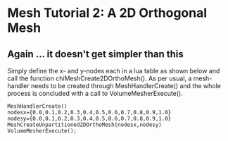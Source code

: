 # Mesh Tutorial 2: A 2D Orthogonal Mesh

## Again ... it doesn't get simpler than this

Simply define the x- and y-nodes each in a lua table as shown below and call
the function chiMeshCreate2DOrthoMesh(). As per usual, a mesh-handler needs to be
created through MeshHandlerCreate() and the whole process is concluded with
a call to VolumeMesherExecute().

```
MeshHandlerCreate()
nodesx={0.0,0.1,0.2,0.3,0.4,0.5,0.6,0.7,0.8,0.9,1.0}
nodesy={0.0,0.1,0.2,0.3,0.4,0.5,0.6,0.7,0.8,0.9,1.0}
MeshCreateUnpartitioned2DOrthoMesh(nodesx,nodesy)
VolumeMesherExecute();
```
